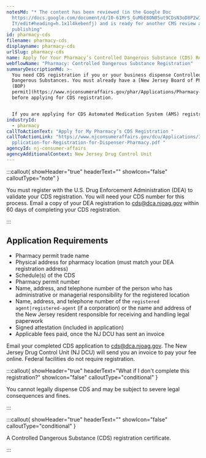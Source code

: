 ```yaml
---
notesMd: "* The content has been reviewed (in the Google Doc
  https://docs.google.com/document/d/10-61MrS_GuMbE8ON05ut9CDsN3oD8P2wIbmNd-982\
  IY/edit#heading=h.1x1l4kebenfj) and is ready for another CMS review and then
  publishing"
id: pharmacy-cds
filename: pharmacy-cds
displayname: pharmacy-cds
urlSlug: pharmacy-cds
name: Apply for Your Pharmacy’s Controlled Dangerous Substance (CDS) Registration
webflowName: "Pharmacy: Controlled Dangerous Substance Registration"
summaryDescriptionMd: >-
  You need CDS registration if you or your business dispense Controlled
  Dangerous Substances. You must already have a [New Jersey Board of Pharmacy
  (BOP)
  permit](https://www.njconsumeraffairs.gov/phar/Applications/Pharmacy-Permit-Application.pdf)
  before applying for CDS registration.  


  If you are applying for CDS Automated Medication System (AMS) registration, you must first contact the BOP at njbpoffice@dca.njoag.gov. You can only submit a CDS AMS application upon approval from the BOP.
industryId:
  - pharmacy
callToActionText: "Apply for My Pharmacy’s CDS Registration "
callToActionLink: "https://www.njconsumeraffairs.gov/dcu/Applications/Initial-A\
  pplication-for-Registration-for-Dispenser-Pharmacy.pdf "
agencyId: nj-consumer-affairs
agencyAdditionalContext: New Jersey Drug Control Unit
---
```

:::callout{ showHeader="true" headerText="" showIcon="false" calloutType="note" }

You must register with the U.S. Drug Enforcement Administration (DEA) to validate your CDS registration. You will need your CDS number for this process. Email a copy of your DEA registration to cds@dca.njoag.gov within 60 days of completing your CDS registration.

:::

## Application Requirements

* Pharmacy permit trade name
* Physical address for pharmacy location (must match your DEA registration address)
* Schedule(s) of the CDS
* Pharmacy permit number
* Name, address, and telephone number of the person who has administrative or managerial responsibility for the registered location
* Name, address, and telephone number of the `registered agent|registered-agent` (if a corporation) or the name and address of the New Jersey resident responsible for receiving and handling legal paperwork
* Signed attestation (included in application)
* Applicable fees paid, once the NJ DCU has sent an invoice

Email your completed CDS application to [cds@dca.njoag.gov](mailto:CDS@dca.njoag.gov). The New Jersey Drug Control Unit (NJ DCU) will send you an invoice to pay your fee online. Federal facilities do not require registration.

:::callout{ showHeader="true" headerText="What if I don't complete this registration?" showIcon="false" calloutType="conditional" }

You cannot legally dispense CDS and may be subject to severe legal consequences and fines.

:::

:::callout{ showHeader="true" headerText="" showIcon="false" calloutType="conditional" }

A Controlled Dangerous Substance (CDS) registration certificate.

:::